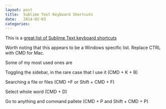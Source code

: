 ```yaml
---
layout: post
title:  Sublime Text Keyboard Shortcuts
date:   2014-02-03
categories:
---
```


This is a [great list of Sublime Text keyboard shortcuts](http://csnipp.com/s/66)

Worth noting that this appears to be a Windows specific list. Replace CTRL with CMD for Mac.

Some of my most used ones are

Toggling the sidebar, in the rare case that I use it (CMD + K + B)

Searching a file or files (CMD +F or Shift + CMD + F)

Select whole word (CMD + D)

Go to anything and command pallete (CMD + P and Shift + CMD + P)

